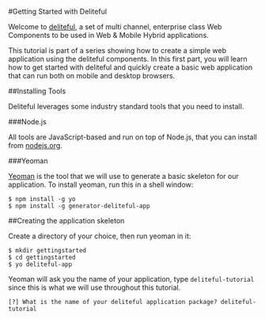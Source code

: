 #Getting Started with Deliteful

Welcome to [deliteful](http://ibm-js.github.io/deliteful/index.htm), a set of multi channel,
enterprise class Web Components to be used in Web & Mobile Hybrid applications.

This tutorial is part of a series showing how to create a simple web application using the deliteful components.
In this first part, you will learn how to get started with deliteful and quickly create a basic web application
that can run both on mobile and desktop browsers.

##Installing Tools

Deliteful leverages some industry standard tools that you need to install.

###Node.js

All tools are JavaScript-based and run on top of Node.js, that you can install from [nodejs.org](http://nodejs.org/).

###Yeoman

[Yeoman](http://yeoman.io) is the tool that we will use to generate a basic skeleton for our application.
To install yeoman, run this in a shell window:

````
$ npm install -g yo
$ npm install -g generator-deliteful-app
````

##Creating the application skeleton

Create a directory of your choice, then run yeoman in it:

````
$ mkdir gettingstarted
$ cd gettingstarted
$ yo deliteful-app
````

Yeoman will ask you the name of your application, type `deliteful-tutorial` since this is what we will use throughout
 this tutorial.

````
[?] What is the name of your deliteful application package? deliteful-tutorial
````

